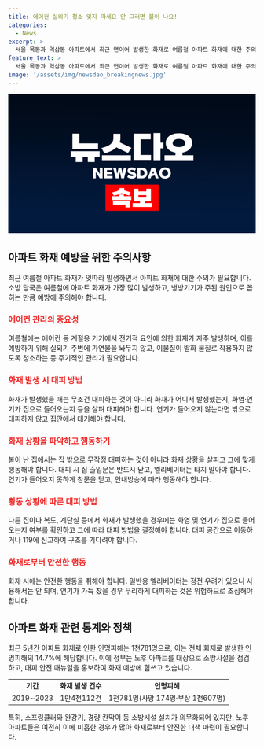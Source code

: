 ```yaml
---
title: 에어컨 실외기 청소 잊지 마세요 안 그러면 불이 나요!
categories:
  - News
excerpt: >
  서울 목동과 역삼동 아파트에서 최근 연이어 발생한 화재로 여름철 아파트 화재에 대한 주의가 촉발되고 있습니다. 소방당국은 특히 에어컨 등 냉방기기가 주된 화재 원인으로 지목되고 있어 주기적인 관리가 필수라고 당부했습니다. 실외기 주변의 가연물을 없애고 청소하는 것이 중요한데, 화재 발생 시 무작정 대피하는 것이 아닌 신속한 상황 파악과 적절한 대처가 필요하다고 강조합니다. 아파트 화재로 발생한 인명피해가 많은데, 이는 관리 미흡과 소방시설 점검 부족 등이 원인 중 하나입니다.대피 시 어떻게 행동해야 하는지에 대한 안전 수칙을 꼼꼼히 알고 대비해야 합니다. SBS Biz는 여러분의 제보를 기다리고 있습니다. (150자)
feature_text: >
  서울 목동과 역삼동 아파트에서 최근 연이어 발생한 화재로 여름철 아파트 화재에 대한 주의가 촉발되고 있습니다. 소방당국은 특히 에어컨 등 냉방기기가 주된 화재 원인으로 지목되고 있어 주기적인 관리가 필수라고 당부했습니다. 실외기 주변의 가연물을 없애고 청소하는 것이 중요한데, 화재 발생 시 무작정 대피하는 것이 아닌 신속한 상황 파악과 적절한 대처가 필요하다고 강조합니다. 아파트 화재로 발생한 인명피해가 많은데, 이는 관리 미흡과 소방시설 점검 부족 등이 원인 중 하나입니다.대피 시 어떻게 행동해야 하는지에 대한 안전 수칙을 꼼꼼히 알고 대비해야 합니다. SBS Biz는 여러분의 제보를 기다리고 있습니다. (150자)
image: '/assets/img/newsdao_breakingnews.jpg'
---
```


<p><img src="/assets/img/newsdao_breakingnews.jpg" alt="implanttips 속보" /></p>

<h2 data-ke-size="size26">아파트 화재 예방을 위한 주의사항</h2>

<p data-ke-size="size16">최근 여름철 아파트 화재가 잇따라 발생하면서 아파트 화재에 대한 주의가 필요합니다. 소방 당국은 여름철에 아파트 화재가 가장 많이 발생하고, 냉방기기가 주된 원인으로 꼽히는 만큼 예방에 주의해야 합니다. </p>

<h3><b><span style="color: #ee2323;">에어컨 관리의 중요성</span></b></h3>

<p data-ke-size="size16">여름철에는 에어컨 등 계절용 기기에서 전기적 요인에 의한 화재가 자주 발생하며, 이를 예방하기 위해 실외기 주변에 가연물을 놔두지 않고, 이물질이 발화 물질로 작용하지 않도록 청소하는 등 주기적인 관리가 필요합니다.</p>

<h3><b><span style="color: #ee2323;">화재 발생 시 대피 방법</span></b></h3>

<p data-ke-size="size16">화재가 발생했을 때는 무조건 대피하는 것이 아니라 화재가 어디서 발생했는지, 화염·연기가 집으로 들어오는지 등을 살펴 대피해아 합니다. 연기가 들어오지 않는다면 밖으로 대피하지 않고 집안에서 대기해야 합니다.</p>

<h3><b><span style="color: #ee2323;">화재 상황을 파악하고 행동하기</span></b></h3>

<p data-ke-size="size16">불이 난 집에서는 집 밖으로 무작정 대피하는 것이 아니라 화재 상황을 살피고 그에 맞게 행동해야 합니다. 대피 시 집 출입문은 반드시 닫고, 엘리베이터는 타지 말아야 합니다. 연기가 들어오지 못하게 창문을 닫고, 안내방송에 따라 행동해야 합니다.</p>

<h3><b><span style="color: #ee2323;">황동 상황에 따른 대피 방법</span></b></h3>

<p data-ke-size="size16">다른 집이나 복도, 계단실 등에서 화재가 발생했을 경우에는 화염 및 연기가 집으로 들어오는지 여부를 확인하고 그에 따라 대피 방법을 결정해야 합니다. 대피 공간으로 이동하거나 119에 신고하여 구조를 기다려야 합니다.</p>

<h3><b><span style="color: #ee2323;">화재로부터 안전한 행동</span></b></h3>

<p data-ke-size="size16">화재 시에는 안전한 행동을 취해야 합니다. 일반용 엘리베이터는 정전 우려가 있으니 사용해서는 안 되며, 연기가 가득 찼을 경우 무리하게 대피하는 것은 위험하므로 조심해야 합니다.</p>

<h2 data-ke-size="size26">아파트 화재 관련 통계와 정책</h2>

<p data-ke-size="size16">최근 5년간 아파트 화재로 인한 인명피해는 1천781명으로, 이는 전체 화재로 발생한 인명피해의 14.7%에 해당합니다. 이에 정부는 노후 아파트를 대상으로 소방시설을 점검하고, 대피 안전 매뉴얼을 홍보하여 화재 예방에 힘쓰고 있습니다.</p>

<table>
    <tbody>
        <tr>
            <td style="text-align: center; height: 17px;"><b>기간</b></td>
            <td style="text-align: center; height: 17px;"><b>화재 발생 건수</b></td>
            <td style="text-align: center; height: 17px;"><b>인명피해</b></td>
        </tr>
        <tr>
            <td style="text-align: center; height: 17px;">2019∼2023</td>
            <td style="text-align: center; height: 17px;">1만4천112건</td>
            <td style="text-align: center; height: 17px;">1천781명(사망 174명·부상 1천607명)</td>
        </tr>
    </tbody>
</table>

<p data-ke-size="size16">특히, 스프링클러와 완강기, 경량 칸막이 등 소방시설 설치가 의무화되어 있지만, 노후 아파트들은 여전히 이에 미흡한 경우가 많아 화재로부터 안전한 대책 마련이 필요합니다.</p>

